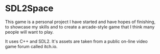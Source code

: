 # SDL2Space

This game is a personal project I have started and have hopes of finishing, to showcase my skills and to create a arcade-style game that I think many people will want
to play.

It uses C++ and SDL2.
It's assets are taken from a public on-line video game forum called itch.io.
